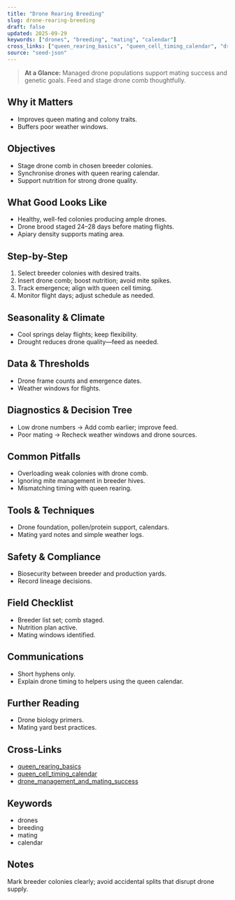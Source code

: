 ```yaml
---
title: "Drone Rearing Breeding"
slug: drone-rearing-breeding
draft: false
updated: 2025-09-29
keywords: ["drones", "breeding", "mating", "calendar"]
cross_links: ["queen_rearing_basics", "queen_cell_timing_calendar", "drone_management_and_mating_success"]
source: "seed-json"
---
```


> **At a Glance:** Managed drone populations support mating success and genetic goals. Feed and stage drone comb thoughtfully.

## Why it Matters
- Improves queen mating and colony traits.
- Buffers poor weather windows.

## Objectives
- Stage drone comb in chosen breeder colonies.
- Synchronise drones with queen rearing calendar.
- Support nutrition for strong drone quality.

## What Good Looks Like
- Healthy, well-fed colonies producing ample drones.
- Drone brood staged 24–28 days before mating flights.
- Apiary density supports mating area.

## Step-by-Step
1) Select breeder colonies with desired traits.
2) Insert drone comb; boost nutrition; avoid mite spikes.
3) Track emergence; align with queen cell timing.
4) Monitor flight days; adjust schedule as needed.

## Seasonality & Climate
- Cool springs delay flights; keep flexibility.
- Drought reduces drone quality—feed as needed.

## Data & Thresholds
- Drone frame counts and emergence dates.
- Weather windows for flights.

## Diagnostics & Decision Tree
- Low drone numbers -> Add comb earlier; improve feed.
- Poor mating -> Recheck weather windows and drone sources.

## Common Pitfalls
- Overloading weak colonies with drone comb.
- Ignoring mite management in breeder hives.
- Mismatching timing with queen rearing.

## Tools & Techniques
- Drone foundation, pollen/protein support, calendars.
- Mating yard notes and simple weather logs.

## Safety & Compliance
- Biosecurity between breeder and production yards.
- Record lineage decisions.

## Field Checklist
- Breeder list set; comb staged.
- Nutrition plan active.
- Mating windows identified.

## Communications
- Short hyphens only.
- Explain drone timing to helpers using the queen calendar.

## Further Reading
- Drone biology primers.
- Mating yard best practices.

## Cross-Links
- [queen_rearing_basics](/topics/queen-rearing-basics/)
- [queen_cell_timing_calendar](/topics/queen-cell-timing-calendar/)
- [drone_management_and_mating_success](/topics/drone-management-and-mating-success/)

## Keywords
- drones
- breeding
- mating
- calendar

## Notes
Mark breeder colonies clearly; avoid accidental splits that disrupt drone supply.
